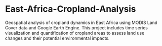 # East-Africa-Cropland-Analysis
Geospatial analysis of cropland dynamics in East Africa using MODIS Land Cover data and Google Earth Engine. This project includes time series visualization and quantification of cropland areas to assess land use changes and their potential environmental impacts.
